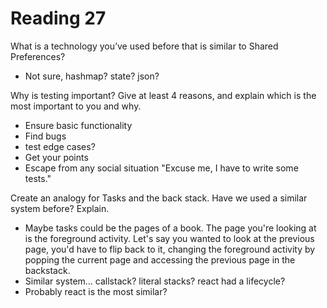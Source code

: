 # Reading 27

What is a technology you’ve used before that is similar to Shared Preferences?

- Not sure, hashmap? state? json?

Why is testing important? Give at least 4 reasons, and explain which is the most important to you and why.

- Ensure basic functionality
- Find bugs
- test edge cases?
- Get your points
- Escape from any social situation "Excuse me, I have to write some tests."

Create an analogy for Tasks and the back stack. Have we used a similar system before? Explain.

- Maybe tasks could be the pages of a book. The page you're looking at is the foreground activity. Let's say you wanted to look at the previous page, you'd have to flip back to it, changing the foreground activity by popping the current page and accessing the previous page in the backstack.
- Similar system... callstack? literal stacks? react had a lifecycle?
- Probably react is the most similar?
